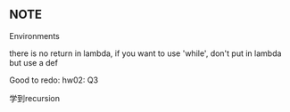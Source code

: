 NOTE
--
Environments

there is no return in lambda, if you want to use 'while', don't put in lambda but use a def

Good to redo:
hw02: Q3

学到recursion
